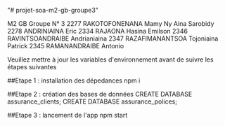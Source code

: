 "# projet-soa-m2-gb-groupe3"

M2 GB Groupe N° 3
2277	RAKOTOFONENANA Mamy Ny Aina Sarobidy
2278	ANDRINIAINA Eric
2334	RAJAONA Hasina Emilson
2346	RAVINTSOANDRAIBE Andrianiaina
2347	RAZAFIMANANTSOA Tojoniaina Patrick
2345	RAMANANDRAIBE Antonio


Veuillez mettre à jour les variables d'environnement avant de suivre les étapes suivantes

##Etape 1 : installation des dépedances
npm i

##Etape 2 : création des bases de données
CREATE DATABASE assurance_clients;
CREATE DATABASE assurance_polices;

##Etape 3 : lancement de l'app
npm start
